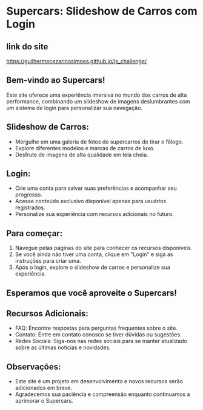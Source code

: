<!DOCTYPE html>
<html lang="pt-BR">
<head>
<meta charset="UTF-8">
<meta name="viewport" content="width=device-width, initial-scale=1.0">
<title>Supercars: Slideshow de Carros com Login (README)</title>
</head>
<body>
<h1>Supercars: Slideshow de Carros com Login</h1>
<h2>link do site</h2>
<a href="https://guilhermecezarinosimoes.github.io/js_challenge/">https://guilhermecezarinosimoes.github.io/js_challenge/</a>

<h2>Bem-vindo ao Supercars!</h2>

<p>Este site oferece uma experiência imersiva no mundo dos carros de alta performance, combinando um slideshow de imagens deslumbrantes com um sistema de login para personalizar sua navegação.</p>

<h2>Slideshow de Carros:</h2>

<ul>
<li>Mergulhe em uma galeria de fotos de supercarros de tirar o fôlego.</li>
<li>Explore diferentes modelos e marcas de carros de luxo.</li>
<li>Desfrute de imagens de alta qualidade em tela cheia.</li>
</ul>

<h2>Login:</h2>

<ul>
<li>Crie uma conta para salvar suas preferências e acompanhar seu progresso.</li>
<li>Acesse conteúdo exclusivo disponível apenas para usuários registrados.</li>
<li>Personalize sua experiência com recursos adicionais no futuro.</li>
</ul>

<h2>Para começar:</h2>

<ol>
<li>Navegue pelas páginas do site para conhecer os recursos disponíveis.</li>
<li>Se você ainda não tiver uma conta, clique em "Login" e siga as instruções para criar uma.</li>
<li>Após o login, explore o slideshow de carros e personalize sua experiência.</li>
</ol>

<h2>Esperamos que você aproveite o Supercars!</h2>

<h2>Recursos Adicionais:</h2>

<ul>
<li>FAQ: Encontre respostas para perguntas frequentes sobre o site.</li>
<li>Contato: Entre em contato conosco se tiver dúvidas ou sugestões.</li>
<li>Redes Sociais: Siga-nos nas redes sociais para se manter atualizado sobre as últimas notícias e novidades.</li>
</ul>

<h2>Observações:</h2>

<ul>
<li>Este site é um projeto em desenvolvimento e novos recursos serão adicionados em breve.</li>
<li>Agradecemos sua paciência e compreensão enquanto continuamos a aprimorar o Supercars.</li>
</ul>
</body>
</html>
